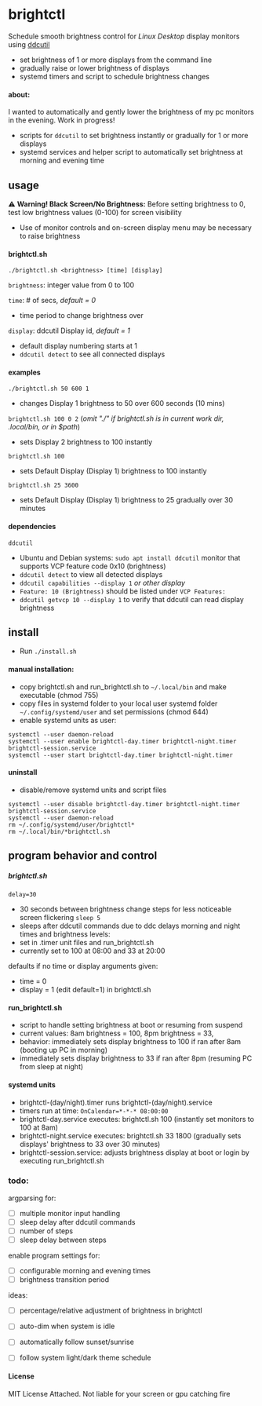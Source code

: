 # brightctl
Schedule smooth brightness control for *Linux Desktop* display monitors using [ddcutil](https://github.com/rockowitz/ddcutil)

* set brightness of 1 or more displays from the command line
* gradually raise or lower brightness of displays
* systemd timers and script to schedule brightness changes

#### about:
I wanted to automatically and gently lower the brightness of my pc monitors in the evening. Work in progress!

* scripts for ```ddcutil``` to set brightness instantly or gradually for 1 or more displays
* systemd services and helper script to automatically set brightness at morning and evening time

## usage
:warning: **Warning! Black Screen/No Brightness:** Before setting brightness to 0, test low brightness values (0-100) for screen visibility 
* Use of monitor controls and on-screen display menu may be necessary to raise brightness

#### brightctl.sh
```
./brightctl.sh <brightness> [time] [display]
```

```brightness```: integer value from 0 to 100

```time```:  # of secs, *default = 0*
* time period to change brightness over

```display```: ddcutil Display id, *default = 1*
* default display numbering starts at 1
* ```ddcutil detect``` to see all connected displays

#### examples
```./brightctl.sh 50 600 1```
* changes Display 1 brightness to 50 over 600 seconds (10 mins)

```brightctl.sh 100 0 2```
(*omit "./" if brightctl.sh is in current work dir, .local/bin, or in $path*)
* sets Display 2 brightness to 100 instantly

```brightctl.sh 100```
* sets Default Display (Display 1) brightness to 100 instantly
  
```brightctl.sh 25 3600```
* sets Default Display (Display 1) brightness to 25 gradually over 30 minutes

#### dependencies
```
ddcutil
```
* Ubuntu and Debian systems: ```sudo apt install ddcutil```
monitor that supports VCP feature code 0x10 (brightness)
* ```ddcutil detect``` to view all detected displays
* ```ddcutil capabilities --display 1``` *or other display*
 * ```Feature: 10 (Brightness)``` should be listed under ```VCP Features:```
* ```ddcutil getvcp 10 --display 1``` to verify that ddcutil can read display brightness

## install
* Run ```./install.sh```
  
#### manual installation:
* copy brightctl.sh and run_brightctl.sh to `~/.local/bin` and make executable (chmod 755)
* copy files in systemd folder to your local user systemd folder `~/.config/systemd/user` and set permissions (chmod 644)
* enable systemd units as user: 
```
systemctl --user daemon-reload
systemctl --user enable brightctl-day.timer brightctl-night.timer brightctl-session.service
systemctl --user start brightctl-day.timer brightctl-night.timer
```
#### uninstall
* disable/remove systemd units and script files
```
systemctl --user disable brightctl-day.timer brightctl-night.timer brightctl-session.service
systemctl --user daemon-reload
rm ~/.config/systemd/user/brightctl*
rm ~/.local/bin/*brightctl.sh
```

## program behavior and control
##### brightctl.sh
```delay=30``` 
* 30 seconds between brightness change steps for less noticeable screen flickering
```sleep 5``` 
* sleeps after ddcutil commands due to ddc delays
morning and night times and brightness levels:
 * set in .timer unit files and run_brightctl.sh
 * currently set to 100 at 08:00 and 33 at 20:00

defaults if no time or display arguments given:
* time = 0
* display = 1 (edit default=1) in brightctl.sh

#### run_brightctl.sh
* script to handle setting brightness at boot or resuming from suspend
* current values: 8am brightness = 100, 8pm brightness = 33, 
* behavior: immediately sets display brightness to 100 if ran after 8am (booting up PC in morning)
* immediately sets display brightness to 33 if ran after 8pm (resuming PC from sleep at night)

#### systemd units
* brightctl-(day/night).timer runs brightctl-(day/night).service
* timers run at time: ```OnCalendar=*-*-* 08:00:00```
* brightctl-day.service executes: brightctl.sh 100 (instantly set monitors to 100 at 8am)
* brightctl-night.service executes: brightctl.sh 33 1800 (gradually sets displays' brightness to 33 over 30 minutes)
* brightctl-session.service: adjusts brightness display at boot or login by executing run_brightctl.sh

### todo:
argparsing for:
- [ ] multiple monitor input handling
- [ ] sleep delay after ddcutil commands
- [ ] number of steps
- [ ] sleep delay between steps

enable program settings for:
- [ ] configurable morning and evening times
- [ ] brightness transition period

ideas:
- [ ] percentage/relative adjustment of brightness in brightctl
- [ ] auto-dim when system is idle
- [ ] automatically follow sunset/sunrise
- [ ] follow system light/dark theme schedule


#### License
MIT License Attached. Not liable for your screen or gpu catching fire
